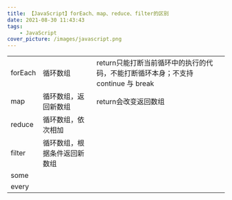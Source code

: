 ```yaml
---
title: 【JavaScript】forEach、map、reduce、filter的区别
date: 2021-08-30 11:43:43
tags:
    - JavaScript
cover_picture: /images/javascript.png
---
```


|  |  |  |
| ------- | ---------------------------- | ------------------------------------------------------------ |
| forEach | 循环数组                     | return只能打断当前循环中的执行的代码，不能打断循环本身；不支持continue 与 break |
| map     | 循环数组，返回新数组         | return会改变返回数组                                         |
| reduce  | 循环数组，依次相加           |                                                              |
| filter  | 循环数组，根据条件返回新数组 |                                                              |
| some    |                              |                                                              |
| every   |                              |                                                              |

